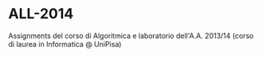# ALL-2014
Assignments del corso di Algoritmica e laboratorio dell'A.A. 2013/14 (corso di laurea in Informatica @ UniPisa)

